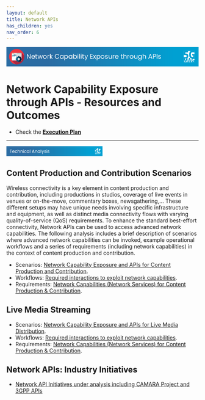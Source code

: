 ```yaml
---
layout: default
title: Network APIs
has_children: yes
nav_order: 6
---
```


<img src="../assets/images/Banner_API.png" /> 

# Network Capability Exposure through APIs - Resources and Outcomes

* Check the [**Execution Plan**](https://github.com/orgs/5G-MAG/projects/44/views/8)

---

<img src="../assets/images/Banner_TechAnalysis.png" width="50%" /> 

##  Content Production and Contribution Scenarios

Wireless connectivity is a key element in content production and contribution, including productions in studios, coverage of live events in venues or on-the-move, commentary boxes, newsgathering,... These different setups may have unique needs involving specific infrastructure and equipment, as well as distinct media connectivity flows with varying quality-of-service (QoS) requirements. To enhance the standard best-effort connectivity, Network APIs can be used to access advanced network capabilities. The following analysis includes a brief description of scenarios where advanced network capabilities can be invoked, example operational workflows and a series of requirements (including network capabilities) in the context of content production and contribution.

* Scenarios: [Network Capability Exposure and APIs for Content Production and Contribution](./Network_APIs/Content_Production/Production_Contribution_Scenarios.html).
* Workflows: [Required interactions to exploit network capabilities](./Network_APIs/Content_Production/Production_Contribution_Workflows.html).
* Requirements: [Network Capabilities (Network Services) for Content Production & Contribution](./pages/Network_APIs/Content_Production/Production_Contribution_Requirements.html).

## Live Media Streaming

* Scenarios: [Network Capability Exposure and APIs for Live Media Distribution](./Network_APIs/Live_Media_Distribution/Live_Media_Distribution_Scenarios.html).
* Workflows: [Required interactions to exploit network capabilities](./Network_APIs/Live_Media_Distribution/Live_Media_Distribution_Workflows.html).
* Requirements: [Network Capabilities (Network Services) for Content Production & Contribution](./Network_APIs/Live_Media_Distribution/Live_Media_Distribution_Requirements.html).

## Network APIs: Industry Initiatives
* [Network API Initiatives under analysis including CAMARA Project and 3GPP APIs](./Network_APIs/Network_API_Initiatives.html)
